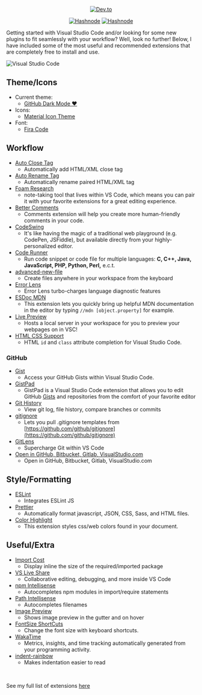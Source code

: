 
<div display="inline" align="center">

<a href="https://dev.to/saavv/make-vscode-home-with-these-extensions-1lld"><img alt="Dev.to" src="https://img.shields.io/badge/dev.to-0A0A0A?style=for-the-badge&logo=devdotto&logoColor=white" /></a>

<a href="https://dev.to/saavv/make-vscode-home-with-these-extensions-1lld"> <img alt="Hashnode" src="https://img.shields.io/badge/Hashnode-2962FF?style=for-the-badge&logo=hashnode&logoColor=white" /></a>
<a href="https://braingoop.hashnode.dev/make-vscode-home-with-these-extensions"> <img alt="Hashnode" src="https://img.shields.io/badge/Hashnode-2962FF?style=for-the-badge&logo=hashnode&logoColor=white" /></a>

</div>

Getting started with Visual Studio Code and/or looking for some new plugins to fit seamlessly with your workflow? Well, look no further! Below, I have included some of the most useful and recommended extensions that are completely free to install and use.

![Visual Studio Code](https://dev-to-uploads.s3.amazonaws.com/uploads/articles/3503be2ok9ccfsapmk18.png)

## Theme/Icons

- Current theme:
  - [GitHub Dark Mode ♥️](https://marketplace.visualstudio.com/items?itemName=GitHub.github-vscode-theme)
- Icons:
  - [Material Icon Theme](https://marketplace.visualstudio.com/items?itemName=PKief.material-icon-theme)
- Font:
  - [Fira Code](https://github.com/tonsky/FiraCode)

## Workflow

- [Auto Close Tag](https://marketplace.visualstudio.com/items?itemName=formulahendry.auto-close-tag)
  - Automatically add HTML/XML close tag
- [Auto Rename Tag](https://marketplace.visualstudio.com/items?itemName=formulahendry.auto-rename-tag)
  - Automatically rename paired HTML/XML tag
- [Foam Research](https://marketplace.visualstudio.com/items?itemName=foam.foam-vscode)
  - note-taking tool that lives within VS Code, which means you can pair it with your favorite extensions for a great editing experience.
- [Better Comments](https://marketplace.visualstudio.com/items?itemName=aaron-bond.better-comments)
  - Comments extension will help you create more human-friendly comments in your code.
- [CodeSwing](https://marketplace.visualstudio.com/items?itemName=codespaces-Contrib.codeswing)
  - It's like having the magic of a traditional web playground (e.g. CodePen, JSFiddle), but available directly from your highly-personalized editor.
- [Code Runner](https://marketplace.visualstudio.com/items?itemName=formulahendry.code-runner)
  - Run code snippet or code file for multiple languages: **C, C++, Java, JavaScript, PHP, Python, Perl,** e.c.t.
- [advanced-new-file](https://marketplace.visualstudio.com/items?itemName=patbenatar.advanced-new-file)
  - Create files anywhere in your workspace from the keyboard
- [Error Lens](https://marketplace.visualstudio.com/items?itemName=usernamehw.errorlens)
  - Error Lens turbo-charges language diagnostic features
- [ESDoc MDN](https://marketplace.visualstudio.com/items?itemName=samundrak.esdoc-mdn)
  - This extension lets you quickly bring up helpful MDN documentation in the editor by typing `//mdn [object.property]` for example.
- [Live Preview](https://marketplace.visualstudio.com/items?itemName=ms-vscode.live-server)
  - Hosts a local server in your workspace for you to preview your webpages on in VSC!
- [HTML CSS Support](https://marketplace.visualstudio.com/items?itemName=ecmel.vscode-html-css)
  - HTML `id` and `class` attribute completion for Visual Studio Code.

### GitHub

- [Gist](https://marketplace.visualstudio.com/items?itemName=kenhowardpdx.vscode-gist)
  - Access your GitHub Gists within Visual Studio Code.
- [GistPad](https://marketplace.visualstudio.com/items?itemName=vsls-contrib.gistfs)
  - GistPad is a Visual Studio Code extension that allows you to edit GitHub [Gists](https://gist.github.com/ "https://gist.github.com/") and repositories from the comfort of your favorite editor
- [Git History](https://marketplace.visualstudio.com/items?itemName=donjayamanne.githistory)
  - View git log, file history, compare branches or commits
- [gitignore](https://marketplace.visualstudio.com/items?itemName=codezombiech.gitignore)
  - Lets you pull .gitignore templates from [https://github.com/github/gitignore](https://github.com/github/gitignore)
- [GitLens](https://marketplace.visualstudio.com/items?itemName=eamodio.gitlens)
  - Supercharge Git within VS Code
- [Open in GitHub, Bitbucket, Gitlab, VisualStudio.com](https://marketplace.visualstudio.com/items?itemName=ziyasal.vscode-open-in-github)
  - Open in GitHub, Bitbucket, Gitlab, VisualStudio.com

## Style/Formatting

- [ESLint](https://marketplace.visualstudio.com/items?itemName=dbaeumer.vscode-eslint)
  - Integrates ESLint JS
- [Prettier](https://marketplace.visualstudio.com/items?itemName=esbenp.prettier-vscode)
  - Automatically format javascript, JSON, CSS, Sass, and HTML files.
- [Color Highlight](https://marketplace.visualstudio.com/items?itemName=naumovs.color-highlight)
  - This extension styles css/web colors found in your document.

## Useful/Extra

- [Import Cost](https://marketplace.visualstudio.com/items?itemName=wix.vscode-import-cost)
  - Display inline the size of the required/imported package
- [VS Live Share](https://marketplace.visualstudio.com/items?itemName=MS-vsliveshare.vsliveshare)
  - Collaborative editing, debugging, and more inside VS Code
- [npm Intellisense](https://marketplace.visualstudio.com/items?itemName=christian-kohler.npm-intellisense)
  - Autocompletes npm modules in import/require statements
- [Path Intellisense](https://marketplace.visualstudio.com/items?itemName=christian-kohler.path-intellisense)
  - Autocompletes filenames
- [Image Preview](https://marketplace.visualstudio.com/items?itemName=kisstkondoros.vscode-gutter-preview)
  - Shows image preview in the gutter and on hover
- [FontSize ShortCuts](https://marketplace.visualstudio.com/items?itemName=fosshaas.fontsize-shortcuts)
  - Change the font size with keyboard shortcuts.
- [WakaTime](https://marketplace.visualstudio.com/items?itemName=WakaTime.vscode-wakatime)
  - Metrics, insights, and time tracking automatically generated from your programming activity.
- [indent-rainbow](https://marketplace.visualstudio.com/items?itemName=oderwat.indent-rainbow)
  - Makes indentation easier to read

<br>

See my full list of extensions [here](https://github.com/DoctorBraingoop/my-vsc-setup/blob/master/.vscode/extensions.json)

<br>
